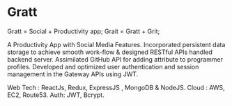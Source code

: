 # Gratt
Gratt = Social + Productivity app;
Grait = Gratt + Grit;

A Productivity App with Social Media Features.
Incorporated persistent data storage to achieve smooth work-flow & designed
RESTful APIs handled backend server. 
Assimilated GitHub API for adding attribute to programmer profiles. 
Developed and optimized user authentication and session management in the Gateway APIs using JWT. 

Web Tech : ReactJs, Redux, ExpressJS , MongoDB & NodeJS. 
Cloud : AWS, EC2, Route53. Auth: JWT, Bcrypt.
